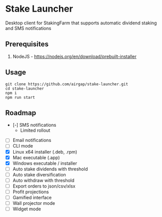# Stake Launcher

Desktop client for StakingFarm that supports automatic dividend staking and SMS notifications

## Prerequisites

1. NodeJS - https://nodejs.org/en/download/prebuilt-installer
## Usage

```shell
git clone https://github.com/airgap/stake-launcher.git
cd stake-launcher
npm i
npm run start
```

## Roadmap

- [-] SMS notifications
  - Limited rollout
- [ ] Email notifications
- [ ] CLI mode
- [x] Linux x64 installer (.deb, .rpm)
- [x] Mac executable (.app)
- [x] Windows executable / installer
- [ ] Auto stake dividends with threshold
- [ ] Auto stake diversification
- [ ] Auto withdraw with threshold
- [ ] Export orders to json/csv/xlsx
- [ ] Profit projections
- [ ] Gamified interface
- [ ] Wall projector mode
- [ ] Widget mode
